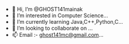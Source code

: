 - 👋 Hi, I’m @GHOST141mainak
- 👀 I’m interested in Computer Science...
- 🌱 I’m currently learning Java,C++,Python,C...
- 💞️ I’m looking to collaborate on ...
- 📫 Email :- ghost141mc@gmail.com...

<!---
GHOST141mainak/GHOST141mainak is a ✨ special ✨ repository because its `README.md` (this file) appears on your GitHub profile.
You can click the Preview link to take a look at your changes.
--->
